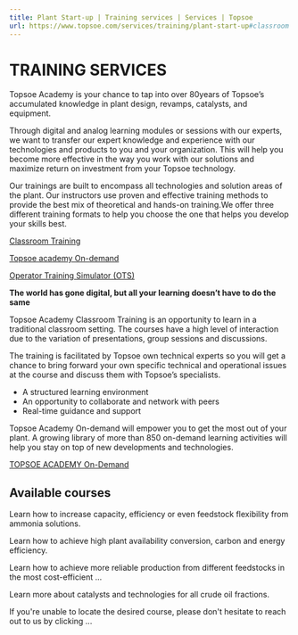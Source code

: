 ```yaml
---
title: Plant Start-up | Training services | Services | Topsoe
url: https://www.topsoe.com/services/training/plant-start-up#classroom
---
```


# TRAINING SERVICES

Topsoe Academy is your chance to tap into over 80years of Topsoe’s accumulated knowledge in plant design, revamps, catalysts, and equipment.

Through digital and analog learning modules or sessions with our experts, we want to transfer our expert knowledge and experience with our technologies and products to you and your organization. This will help you become more effective in the way you work with our solutions and maximize return on investment from your Topsoe technology.

Our trainings are built to encompass all technologies and solution areas of the plant. Our instructors use proven and effective training methods to provide the best mix of theoretical and hands-on training.We offer three different training formats to help you choose the one that helps you develop your skills best.

[Classroom Training](#classroom)

[Topsoe academy On-demand](/topsoe-academy-on-demand)

[Operator Training Simulator (OTS)](/operator-training-simulator)

**The world has gone digital, but all your learning doesn’t have to do the same**

Topsoe Academy Classroom Training is an opportunity to learn in a traditional classroom setting. The courses have a high level of interaction due to the variation of presentations, group sessions and discussions.

The training is facilitated by Topsoe own technical experts so you will get a chance to bring forward your own specific technical and operational issues at the course and discuss them with Topsoe’s specialists.

- A structured learning environment
- An opportunity to collaborate and network with peers
- Real-time guidance and support

Topsoe Academy On-demand will empower you to get the most out of your plant. A growing library of more than 850 on-demand learning activities will help you stay on top of new developments and technologies.

[TOPSOE ACADEMY On-Demand](https://www.topsoe.com/topsoeacademy-on-demand)

## Available courses

Learn how to increase capacity, efficiency or even feedstock flexibility from ammonia solutions.

Learn how to achieve high plant availability conversion, carbon and energy efficiency.

Learn how to achieve more reliable production from different feedstocks in the most cost-efficient ...

Learn more about catalysts and technologies for all crude oil fractions.

If you're unable to locate the desired course, please don't hesitate to reach out to us by clicking ...